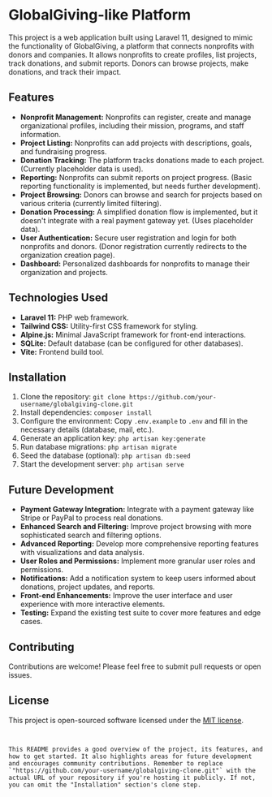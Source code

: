 
# GlobalGiving-like Platform

This project is a web application built using Laravel 11, designed to mimic the functionality of GlobalGiving, a platform that connects nonprofits with donors and companies.  It allows nonprofits to create profiles, list projects, track donations, and submit reports. Donors can browse projects, make donations, and track their impact.

## Features

* **Nonprofit Management:** Nonprofits can register, create and manage organizational profiles, including their mission, programs, and staff information.
* **Project Listing:** Nonprofits can add projects with descriptions, goals, and fundraising progress.
* **Donation Tracking:**  The platform tracks donations made to each project.  (Currently placeholder data is used).
* **Reporting:** Nonprofits can submit reports on project progress. (Basic reporting functionality is implemented, but needs further development).
* **Project Browsing:** Donors can browse and search for projects based on various criteria (currently limited filtering).
* **Donation Processing:**  A simplified donation flow is implemented, but it doesn't integrate with a real payment gateway yet.  (Uses placeholder data).
* **User Authentication:**  Secure user registration and login for both nonprofits and donors.  (Donor registration currently redirects to the organization creation page).
* **Dashboard:**  Personalized dashboards for nonprofits to manage their organization and projects.


## Technologies Used

* **Laravel 11:**  PHP web framework.
* **Tailwind CSS:**  Utility-first CSS framework for styling.
* **Alpine.js:**  Minimal JavaScript framework for front-end interactions.
* **SQLite:** Default database (can be configured for other databases).
* **Vite:**  Frontend build tool.

## Installation

1. Clone the repository: `git clone https://github.com/your-username/globalgiving-clone.git`
2. Install dependencies: `composer install`
3. Configure the environment: Copy `.env.example` to `.env` and fill in the necessary details (database, mail, etc.).
4. Generate an application key: `php artisan key:generate`
5. Run database migrations: `php artisan migrate`
6. Seed the database (optional): `php artisan db:seed`
7. Start the development server: `php artisan serve`

## Future Development

* **Payment Gateway Integration:** Integrate with a payment gateway like Stripe or PayPal to process real donations.
* **Enhanced Search and Filtering:** Improve project browsing with more sophisticated search and filtering options.
* **Advanced Reporting:** Develop more comprehensive reporting features with visualizations and data analysis.
* **User Roles and Permissions:** Implement more granular user roles and permissions.
* **Notifications:** Add a notification system to keep users informed about donations, project updates, and reports.
* **Front-end Enhancements:**  Improve the user interface and user experience with more interactive elements.
* **Testing:** Expand the existing test suite to cover more features and edge cases.

## Contributing

Contributions are welcome!  Please feel free to submit pull requests or open issues.

## License

This project is open-sourced software licensed under the [MIT license](LICENSE).
```


This README provides a good overview of the project, its features, and how to get started. It also highlights areas for future development and encourages community contributions. Remember to replace `"https://github.com/your-username/globalgiving-clone.git"` with the actual URL of your repository if you're hosting it publicly. If not, you can omit the "Installation" section's clone step.